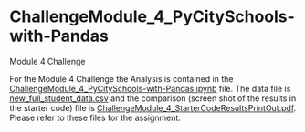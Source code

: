 # ChallengeModule_4_PyCitySchools-with-Pandas

Module 4 Challenge

For the Module 4 Challenge the Analysis is contained in the [ChallengeModule_4_PyCitySchools-with-Pandas.ipynb]() file.  The data file is [new_full_student_data.csv](Resources/new_full_student_data.csv) and the comparison (screen shot of the results in the starter code) file is [ChallengeModule_4_StarterCodeResultsPrintOut.pdf](/ChallengeModule_4_StarterCodeResultsPrintOut.pdf).  Please refer to these files for the assignment.

